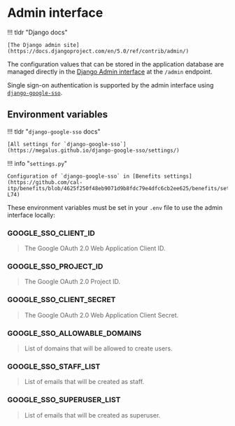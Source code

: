 # Admin interface

!!! tldr "Django docs"

    [The Django admin site](https://docs.djangoproject.com/en/5.0/ref/contrib/admin/)

The configuration values that can be stored in the application database are managed directly in the [Django Admin interface](./admin-interface.md) at the `/admin` endpoint.

Single sign-on authentication is supported by the admin interface using [`django-google-sso`](https://megalus.github.io/django-google-sso/).


## Environment variables

!!! tldr "`django-google-sso` docs"

    [All settings for `django-google-sso`](https://megalus.github.io/django-google-sso/settings/)

!!! info "`settings.py`"

    Configuration of `django-google-sso` in [Benefits settings](https://github.com/cal-itp/benefits/blob/4625f250f48eb9071d9b8fdc79e4dfc6cb2ee625/benefits/settings.py#L61-L74)

These environment variables must be set in your `.env` file to use the admin interface locally:

### GOOGLE_SSO_CLIENT_ID

> The Google OAuth 2.0 Web Application Client ID.

### GOOGLE_SSO_PROJECT_ID

> The Google OAuth 2.0 Project ID.

### GOOGLE_SSO_CLIENT_SECRET

> The Google OAuth 2.0 Web Application Client Secret.

### GOOGLE_SSO_ALLOWABLE_DOMAINS

> List of domains that will be allowed to create users.

### GOOGLE_SSO_STAFF_LIST

> List of emails that will be created as staff.

### GOOGLE_SSO_SUPERUSER_LIST

> List of emails that will be created as superuser.
